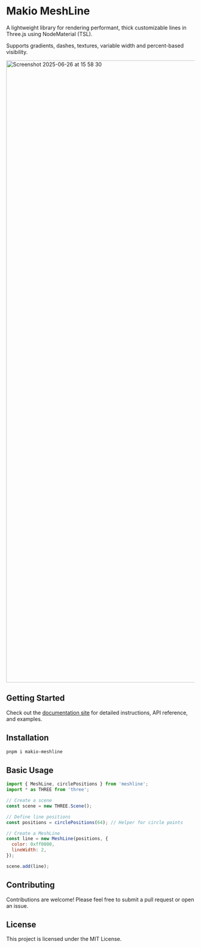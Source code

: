 # Makio MeshLine

A lightweight library for rendering performant, thick customizable lines in Three.js using NodeMaterial (TSL).

Supports gradients, dashes, textures, variable width and percent-based visibility.

<img width="1661" alt="Screenshot 2025-06-26 at 15 58 30" src="https://github.com/user-attachments/assets/deb1ccd7-46a9-4be0-8f07-280c21aafe81" />


## Getting Started

Check out the [documentation site](https://meshlines-docs.netlify.app/) for detailed instructions, API reference, and examples.

## Installation

```bash
pnpm i makio-meshline
```

## Basic Usage

```javascript
import { MeshLine, circlePositions } from 'meshline';
import * as THREE from 'three';

// Create a scene
const scene = new THREE.Scene();

// Define line positions
const positions = circlePositions(64); // Helper for circle points

// Create a MeshLine
const line = new MeshLine(positions, {
  color: 0xff0000,
  lineWidth: 2,
});

scene.add(line);
```

## Contributing

Contributions are welcome! Please feel free to submit a pull request or open an issue.

## License

This project is licensed under the MIT License. 
